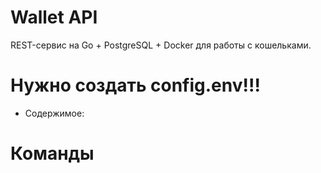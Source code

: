 # Wallet API
REST-сервис на Go + PostgreSQL + Docker для работы с кошельками.

# Нужно создать config.env!!!
- Содержимое:


# Команды 